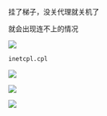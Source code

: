 挂了梯子，没关代理就关机了

就会出现连不上的情况

![](https://cdn.nlark.com/yuque/0/2025/png/2639475/1738806667868-199c2260-92a1-4524-87fe-9ac211792bc6.png)

```bash
inetcpl.cpl
```

![](https://cdn.nlark.com/yuque/0/2025/png/2639475/1738806714204-602333bb-1c03-4fa7-b283-1aa285c01c4b.png)

![](https://cdn.nlark.com/yuque/0/2025/png/2639475/1738806740881-19b7a711-912f-48ac-99d1-0a18864cde9c.png)

![](https://cdn.nlark.com/yuque/0/2025/png/2639475/1738806763007-e536b8b0-ffa0-4b90-b620-2eeac7cb2746.png)

